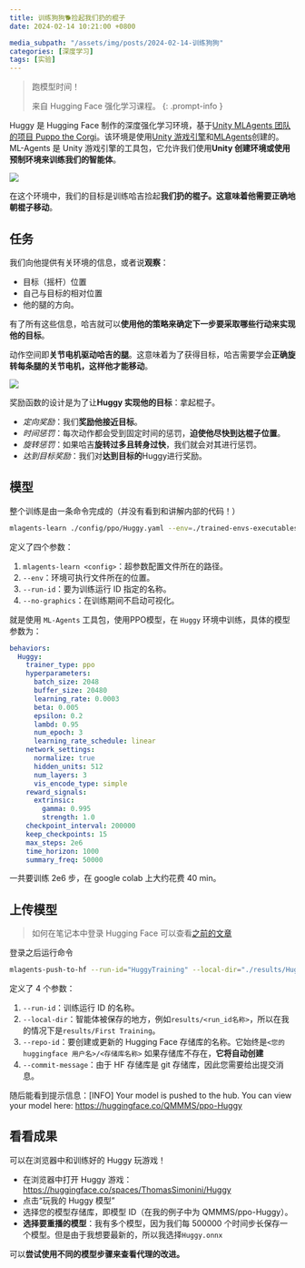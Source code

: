 ```yaml
---
title: 训练狗狗🐕捡起我们扔的棍子
date: 2024-02-14 10:21:00 +0800

media_subpath: "/assets/img/posts/2024-02-14-训练狗狗"
categories: [深度学习]
tags: [实验]
---
```


> 跑模型时间！
>
> 来自 Hugging Face 强化学习课程。
{: .prompt-info }

Huggy 是 Hugging Face 制作的深度强化学习环境，基于[Unity MLAgents 团队的项目 Puppo the Corgi](https://blog.unity.com/technology/puppo-the-corgi-cuteness-overload-with-the-unity-ml-agents-toolkit)。该环境是使用[Unity 游戏引擎](https://unity.com/)和[MLAgents](https://github.com/Unity-Technologies/ml-agents)创建的。ML-Agents 是 Unity 游戏引擎的工具包，它允许我们使用**Unity 创建环境或使用预制环境来训练我们的智能体**。

![](huggy.gif)

在这个环境中，我们的目标是训练哈吉捡起**我们扔的棍子。这意味着他需要正确地朝棍子移动**。

## 任务

我们向他提供有关环境的信息，或者说**观察**：

- 目标（摇杆）位置
- 自己与目标的相对位置
- 他的腿的方向。

有了所有这些信息，哈吉就可以**使用他的策略来确定下一步要采取哪些行动来实现他的目标**。

动作空间即**关节电机驱动哈吉的腿**。这意味着为了获得目标，哈吉需要学会**正确旋转每条腿的关节电机，这样他才能移动**。

![](huggy-action.jpg)

奖励函数的设计是为了让**Huggy 实现他的目标**：拿起棍子。

- *定向奖励*：我们**奖励他接近目标**。
- *时间惩罚*：每次动作都会受到固定时间的惩罚，**迫使他尽快到达棍子位置**。
- *旋转惩罚*：如果哈吉**旋转过多且转身过快**，我们就会对其进行惩罚。
- *达到目标奖励*：我们对**达到目标的**Huggy进行奖励。

## 模型

整个训练是由一条命令完成的（并没有看到和讲解内部的代码！）

```bash
mlagents-learn ./config/ppo/Huggy.yaml --env=./trained-envs-executables/linux/Huggy/Huggy --run-id=“Huggy” --no-graphics
```

定义了四个参数：

1. `mlagents-learn <config>`：超参数配置文件所在的路径。
2. `--env`：环境可执行文件所在的位置。
3. `--run-id`：要为训练运行 ID 指定的名称。
4. `--no-graphics`：在训练期间不启动可视化。

就是使用 `ML-Agents` 工具包，使用PPO模型，在 `Huggy` 环境中训练，具体的模型参数为：

```yaml
behaviors:
  Huggy:
    trainer_type: ppo
    hyperparameters:
      batch_size: 2048
      buffer_size: 20480
      learning_rate: 0.0003
      beta: 0.005
      epsilon: 0.2
      lambd: 0.95
      num_epoch: 3
      learning_rate_schedule: linear
    network_settings:
      normalize: true
      hidden_units: 512
      num_layers: 3
      vis_encode_type: simple
    reward_signals:
      extrinsic:
        gamma: 0.995
        strength: 1.0
    checkpoint_interval: 200000
    keep_checkpoints: 15
    max_steps: 2e6
    time_horizon: 1000
    summary_freq: 50000
```

一共要训练 2e6 步，在 google colab 上大约花费 40 min。

## 上传模型

> 如何在笔记本中登录 Hugging Face 可以查看[之前的文章](https://qmmms.github.io/posts/%E8%AE%AD%E7%BB%83%E6%8E%A2%E6%B5%8B%E5%99%A8%E6%AD%A3%E7%A1%AE%E9%99%8D%E8%90%BD%E5%9C%A8%E6%9C%88%E7%90%83%E4%B8%8A/#%E4%B8%8A%E4%BC%A0%E6%A8%A1%E5%9E%8B%E5%88%B0-hub)

登录之后运行命令

```bash
mlagents-push-to-hf --run-id="HuggyTraining" --local-dir="./results/Huggy" --repo-id="QMMMS/ppo-Huggy" --commit-message="Huggy"
```

定义了 4 个参数：

1. `--run-id`：训练运行 ID 的名称。
2. `--local-dir`：智能体被保存的地方，例如`results/<run_id名称>`，所以在我的情况下是`results/First Training`。
3. `--repo-id`：要创建或更新的 Hugging Face 存储库的名称。它始终是`<您的 huggingface 用户名>/<存储库名称>` 如果存储库不存在，**它将自动创建**
4. `--commit-message`：由于 HF 存储库是 git 存储库，因此您需要给出提交消息。

随后能看到提示信息：[INFO] Your model is pushed to the hub. You can view your model here: https://huggingface.co/QMMMS/ppo-Huggy

## 看看成果

可以在浏览器中和训练好的 Huggy 玩游戏！

- 在浏览器中打开 Huggy 游戏：https://huggingface.co/spaces/ThomasSimonini/Huggy
- 点击“玩我的 Huggy 模型”
- 选择您的模型存储库，即模型 ID（在我的例子中为 QMMMS/ppo-Huggy）。
- **选择要重播的模型**：我有多个模型，因为我们每 500000 个时间步长保存一个模型。但是由于我想要最新的，所以我选择`Huggy.onnx`

可以**尝试使用不同的模型步骤来查看代理的改进。**

